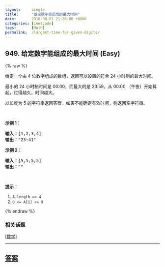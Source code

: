 ```yaml
---
layout:     single
title:      "给定数字能组成的最大时间"
date:       2018-08-07 21:30:00 +0800
categories: [Leetcode]
tags:       [Math]
permalink:  /largest-time-for-given-digits/
---
```


## 949. 给定数字能组成的最大时间 (Easy)

{% raw %}

<p>给定一个由 4 位数字组成的数组，返回可以设置的符合 24 小时制的最大时间。</p>

<p>最小的 24 小时制时间是&nbsp;00:00，而最大的是&nbsp;23:59。从 00:00 （午夜）开始算起，过得越久，时间越大。</p>

<p>以长度为 5 的字符串返回答案。如果不能确定有效时间，则返回空字符串。</p>

<p>&nbsp;</p>

<p><strong>示例 1：</strong></p>

<pre><strong>输入：</strong>[1,2,3,4]
<strong>输出：</strong>&quot;23:41&quot;
</pre>

<p><strong>示例 2：</strong></p>

<pre><strong>输入：</strong>[5,5,5,5]
<strong>输出：</strong>&quot;&quot;
</pre>

<p>&nbsp;</p>

<p><strong>提示：</strong></p>

<ol>
	<li><code>A.length == 4</code></li>
	<li><code>0 &lt;= A[i] &lt;= 9</code></li>
</ol>

{% endraw %}

### 相关话题
  [[数学](https://github.com/openset/leetcode/tree/master/tag/math/README.md)]

---

## [答案](https://github.com/openset/leetcode/tree/master/problems/largest-time-for-given-digits)
